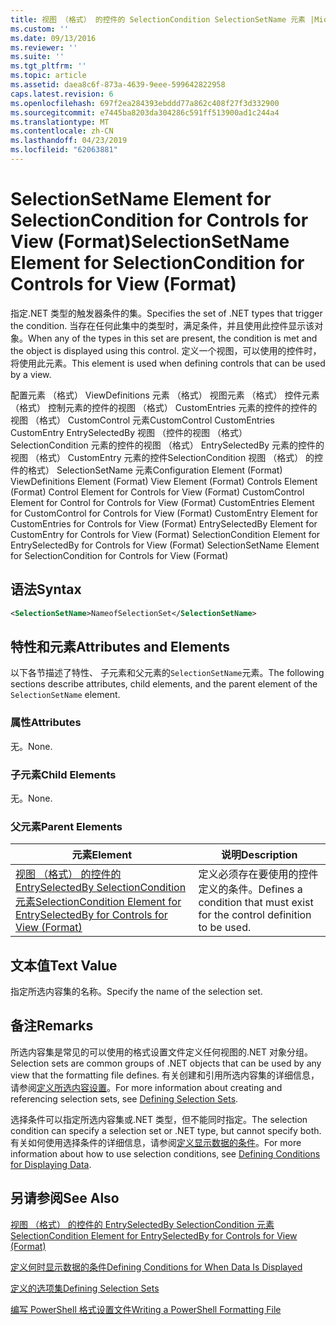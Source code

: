 ```yaml
---
title: 视图 （格式） 的控件的 SelectionCondition SelectionSetName 元素 |Microsoft Docs
ms.custom: ''
ms.date: 09/13/2016
ms.reviewer: ''
ms.suite: ''
ms.tgt_pltfrm: ''
ms.topic: article
ms.assetid: daea8c6f-873a-4639-9eee-599642822958
caps.latest.revision: 6
ms.openlocfilehash: 697f2ea284393ebddd77a862c408f27f3d332900
ms.sourcegitcommit: e7445ba8203da304286c591ff513900ad1c244a4
ms.translationtype: MT
ms.contentlocale: zh-CN
ms.lasthandoff: 04/23/2019
ms.locfileid: "62063881"
---
```

# <a name="selectionsetname-element-for-selectioncondition-for-controls-for-view-format"></a><span data-ttu-id="94300-102">SelectionSetName Element for SelectionCondition for Controls for View (Format)</span><span class="sxs-lookup"><span data-stu-id="94300-102">SelectionSetName Element for SelectionCondition for Controls for View (Format)</span></span>

<span data-ttu-id="94300-103">指定.NET 类型的触发器条件的集。</span><span class="sxs-lookup"><span data-stu-id="94300-103">Specifies the set of .NET types that trigger the condition.</span></span> <span data-ttu-id="94300-104">当存在任何此集中的类型时，满足条件，并且使用此控件显示该对象。</span><span class="sxs-lookup"><span data-stu-id="94300-104">When any of the types in this set are present, the condition is met and the object is displayed using this control.</span></span> <span data-ttu-id="94300-105">定义一个视图，可以使用的控件时，将使用此元素。</span><span class="sxs-lookup"><span data-stu-id="94300-105">This element is used when defining controls that can be used by a view.</span></span>

<span data-ttu-id="94300-106">配置元素 （格式） ViewDefinitions 元素 （格式） 视图元素 （格式） 控件元素 （格式） 控制元素的控件的视图 （格式） CustomEntries 元素的控件的控件的视图 （格式） CustomControl 元素CustomControl CustomEntries CustomEntry EntrySelectedBy 视图 （控件的视图 （格式） SelectionCondition 元素的控件的视图 （格式） EntrySelectedBy 元素的控件的视图 （格式） CustomEntry 元素的控件SelectionCondition 视图 （格式） 的控件的格式） SelectionSetName 元素</span><span class="sxs-lookup"><span data-stu-id="94300-106">Configuration Element (Format) ViewDefinitions Element (Format) View Element (Format) Controls Element (Format) Control Element for Controls for View (Format) CustomControl Element for Control for Controls for View (Format) CustomEntries Element for CustomControl for Controls for View (Format) CustomEntry Element for CustomEntries for Controls for View (Format) EntrySelectedBy Element for CustomEntry for Controls for View (Format) SelectionCondition Element for EntrySelectedBy for Controls for View (Format) SelectionSetName Element for SelectionCondition for Controls for View (Format)</span></span>

## <a name="syntax"></a><span data-ttu-id="94300-107">语法</span><span class="sxs-lookup"><span data-stu-id="94300-107">Syntax</span></span>

```xml
<SelectionSetName>NameofSelectionSet</SelectionSetName>
```

## <a name="attributes-and-elements"></a><span data-ttu-id="94300-108">特性和元素</span><span class="sxs-lookup"><span data-stu-id="94300-108">Attributes and Elements</span></span>

<span data-ttu-id="94300-109">以下各节描述了特性、 子元素和父元素的`SelectionSetName`元素。</span><span class="sxs-lookup"><span data-stu-id="94300-109">The following sections describe attributes, child elements, and the parent element of the `SelectionSetName` element.</span></span>

### <a name="attributes"></a><span data-ttu-id="94300-110">属性</span><span class="sxs-lookup"><span data-stu-id="94300-110">Attributes</span></span>

<span data-ttu-id="94300-111">无。</span><span class="sxs-lookup"><span data-stu-id="94300-111">None.</span></span>

### <a name="child-elements"></a><span data-ttu-id="94300-112">子元素</span><span class="sxs-lookup"><span data-stu-id="94300-112">Child Elements</span></span>

<span data-ttu-id="94300-113">无。</span><span class="sxs-lookup"><span data-stu-id="94300-113">None.</span></span>

### <a name="parent-elements"></a><span data-ttu-id="94300-114">父元素</span><span class="sxs-lookup"><span data-stu-id="94300-114">Parent Elements</span></span>

|<span data-ttu-id="94300-115">元素</span><span class="sxs-lookup"><span data-stu-id="94300-115">Element</span></span>|<span data-ttu-id="94300-116">说明</span><span class="sxs-lookup"><span data-stu-id="94300-116">Description</span></span>|
|-------------|-----------------|
|[<span data-ttu-id="94300-117">视图 （格式） 的控件的 EntrySelectedBy SelectionCondition 元素</span><span class="sxs-lookup"><span data-stu-id="94300-117">SelectionCondition Element for EntrySelectedBy for Controls for View (Format)</span></span>](./selectioncondition-element-for-entryselectedby-for-controls-for-view-format.md)|<span data-ttu-id="94300-118">定义必须存在要使用的控件定义的条件。</span><span class="sxs-lookup"><span data-stu-id="94300-118">Defines a condition that must exist for the control definition to be used.</span></span>|

## <a name="text-value"></a><span data-ttu-id="94300-119">文本值</span><span class="sxs-lookup"><span data-stu-id="94300-119">Text Value</span></span>

<span data-ttu-id="94300-120">指定所选内容集的名称。</span><span class="sxs-lookup"><span data-stu-id="94300-120">Specify the name of the selection set.</span></span>

## <a name="remarks"></a><span data-ttu-id="94300-121">备注</span><span class="sxs-lookup"><span data-stu-id="94300-121">Remarks</span></span>

<span data-ttu-id="94300-122">所选内容集是常见的可以使用的格式设置文件定义任何视图的.NET 对象分组。</span><span class="sxs-lookup"><span data-stu-id="94300-122">Selection sets are common groups of .NET objects that can be used by any view that the formatting file defines.</span></span> <span data-ttu-id="94300-123">有关创建和引用所选内容集的详细信息，请参阅[定义所选内容设置](./defining-selection-sets.md)。</span><span class="sxs-lookup"><span data-stu-id="94300-123">For more information about creating and referencing selection sets, see [Defining Selection Sets](./defining-selection-sets.md).</span></span>

<span data-ttu-id="94300-124">选择条件可以指定所选内容集或.NET 类型，但不能同时指定。</span><span class="sxs-lookup"><span data-stu-id="94300-124">The selection condition can specify a selection set or .NET type, but cannot specify both.</span></span> <span data-ttu-id="94300-125">有关如何使用选择条件的详细信息，请参阅[定义显示数据的条件](./defining-conditions-for-displaying-data.md)。</span><span class="sxs-lookup"><span data-stu-id="94300-125">For more information about how to use selection conditions, see [Defining Conditions for Displaying Data](./defining-conditions-for-displaying-data.md).</span></span>

## <a name="see-also"></a><span data-ttu-id="94300-126">另请参阅</span><span class="sxs-lookup"><span data-stu-id="94300-126">See Also</span></span>

[<span data-ttu-id="94300-127">视图 （格式） 的控件的 EntrySelectedBy SelectionCondition 元素</span><span class="sxs-lookup"><span data-stu-id="94300-127">SelectionCondition Element for EntrySelectedBy for Controls for View (Format)</span></span>](./selectioncondition-element-for-entryselectedby-for-controls-for-view-format.md)

[<span data-ttu-id="94300-128">定义何时显示数据的条件</span><span class="sxs-lookup"><span data-stu-id="94300-128">Defining Conditions for When Data Is Displayed</span></span>](./defining-conditions-for-displaying-data.md)

[<span data-ttu-id="94300-129">定义的选项集</span><span class="sxs-lookup"><span data-stu-id="94300-129">Defining Selection Sets</span></span>](./defining-selection-sets.md)

[<span data-ttu-id="94300-130">编写 PowerShell 格式设置文件</span><span class="sxs-lookup"><span data-stu-id="94300-130">Writing a PowerShell Formatting File</span></span>](./writing-a-powershell-formatting-file.md)

